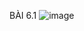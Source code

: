 BÀI 6.1
![image](https://github.com/hoangan26022003/D05K13_hoangan/assets/132539604/01d006bb-da0d-4c88-9764-4d2c8bcae61f)
